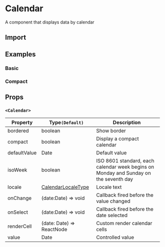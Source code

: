 # Calendar

A component that displays data by calendar

## Import

<!--{include:(components/calendar/fragments/import.md)}-->

## Examples

### Basic

<!--{include:`basic.md`}-->

### Compact

<!--{include:`compact.md`}-->

## Props

### `<Calendar>`

| Property     | Type`(Default)`                             | Description                                                                          |
| ------------ | ------------------------------------------- | ------------------------------------------------------------------------------------ |
| bordered     | boolean                                     | Show border                                                                          |
| compact      | boolean                                     | Display a compact calendar                                                           |
| defaultValue | Date                                        | Default value                                                                        |
| isoWeek      | boolean                                     | ISO 8601 standard, each calendar week begins on Monday and Sunday on the seventh day |
| locale       | [CalendarLocaleType](/guide/i18n/#calendar) | Locale text                                                                          |
| onChange     | (date:Date) => void                         | Callback fired before the value changed                                              |
| onSelect     | (date:Date) => void                         | Callback fired before the date selected                                              |
| renderCell   | (date: Date) => ReactNode                   | Custom render calendar cells                                                         |
| value        | Date                                        | Controlled value                                                                     |
